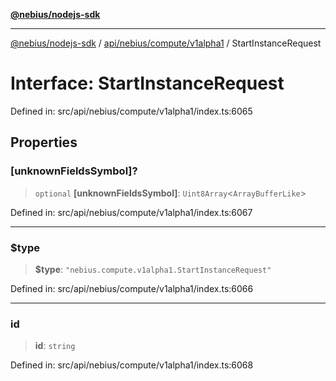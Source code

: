 [**@nebius/nodejs-sdk**](../../../../../README.md)

***

[@nebius/nodejs-sdk](../../../../../README.md) / [api/nebius/compute/v1alpha1](../README.md) / StartInstanceRequest

# Interface: StartInstanceRequest

Defined in: src/api/nebius/compute/v1alpha1/index.ts:6065

## Properties

### \[unknownFieldsSymbol\]?

> `optional` **\[unknownFieldsSymbol\]**: `Uint8Array`\<`ArrayBufferLike`\>

Defined in: src/api/nebius/compute/v1alpha1/index.ts:6067

***

### $type

> **$type**: `"nebius.compute.v1alpha1.StartInstanceRequest"`

Defined in: src/api/nebius/compute/v1alpha1/index.ts:6066

***

### id

> **id**: `string`

Defined in: src/api/nebius/compute/v1alpha1/index.ts:6068

